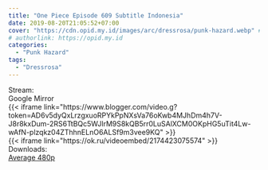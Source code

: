 ```yaml
---
title: "One Piece Episode 609 Subtitle Indonesia"
date: 2019-08-20T21:05:52+07:00
cover: "https://cdn.opid.my.id/images/arc/dressrosa/punk-hazard.webp" # Optional, cover
# authorlink: https://opid.my.id
categories:
  - "Punk Hazard"
tags:
  - "Dressrosa"
---
```

<div class="ui menu violet borderless inverted">
  <div class="header item active">
        Stream:
    </div>
  <a class="active item" data-tab="google">
    <i class="google drive icon"></i> Google
  </a>
  <a class="item nounderline" data-tab="mirror">
    <i class="odnoklassniki icon"></i> Mirror
  </a>
</div>
<div class="ui bottom attached tab segment active" style="border:0 !important;" data-tab="google">
{{< iframe link="https://www.blogger.com/video.g?token=AD6v5dyQxLrzgxuoRPYkPpNXsVa76oKwb4MJhDm4h7V-J8r8kxDum-2RS6TtBQc5WJlrM9S8kQB5rr0LuSAlXCM0OKpHG5uTit4Lw-wAfN-plzqkz04ZThhnELnO6ALSf9m3vee9KQ" >}}
</div>
<div class="ui bottom attached tab segment" style="border:0 !important;" data-tab="mirror">
{{< iframe link="https://ok.ru/videoembed/2174423075574" >}}
</div>
<div class="ui menu violet borderless inverted">
  <div class="header item active">
        Downloads:
    </div>
  <a class="item nounderline" href="https://ouo.io/SufQoi" target="_blank" rel="dofollow"><i class="google drive icon"></i>
    Average 480p</a>
</div>